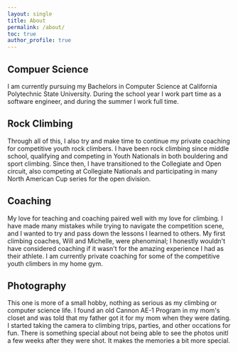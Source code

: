 ```yaml
---
layout: single 
title: About
permalink: /about/
toc: true
author_profile: true
---
```

## Compuer Science
I am currently pursuing my Bachelors in Computer Science at California Polytechnic State University. During the school year I work part time as a software engineer, and during the summer I work full time. 

## Rock Climbing
Through all of this, I also try and make time to continue my private coaching for competitive youth rock climbers. I have been rock climbing since middle school, qualifying and competing in Youth Nationals in both bouldering and sport climbing. Since then, I have transitioned to the Collegiate and Open circuit, also competing at Collegiate Nationals and participating in many North American Cup series for the open division. 

## Coaching
My love for teaching and coaching paired well with my love for climbing. I have made many mistakes while trying to navigate the competition scene, and I wanted to try and pass down the lessons I learned to others. My first climbing coaches, Will and Michelle, were phenominal; I honestly wouldn't have considered coaching if it wasn't for the amazing experience I had as their athlete. I am currently private coaching for some of the competitive youth climbers in my home gym. 

## Photography
This one is more of a small hobby, nothing as serious as my climbing or computer science life. I found an old Cannon AE-1 Program in my mom's closet and was told that my father got it for my mom when they were dating. I started taking the camera to climbing trips, parties, and other occations for fun. There is something special about not being able to see the photos unitl a few weeks after they were shot. It makes the memories a bit more special. 

